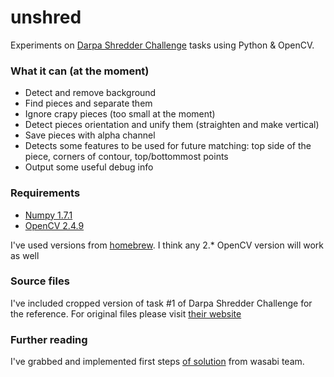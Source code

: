 unshred
=======
Experiments on [Darpa Shredder Challenge](http://archive.darpa.mil/shredderchallenge/) tasks using Python &amp; OpenCV.

### What it can (at the moment)
 * Detect and remove background
 * Find pieces and separate them
 * Ignore crapy pieces (too small at the moment)
 * Detect pieces orientation and unify them (straighten and make vertical)
 * Save pieces with alpha channel
 * Detects some features to be used for future matching: top side of the piece, corners of contour, top/bottommost points
 * Output some useful debug info

### Requirements
 * [Numpy 1.7.1](http://www.numpy.org/)
 * [OpenCV 2.4.9](http://opencv.org/)

I've used versions from [homebrew](http://brew.sh/). I think any 2.* OpenCV version will work as well 

### Source files
I've included cropped version of task #1 of Darpa Shredder Challenge for the reference. For original files please visit [their website](http://archive.darpa.mil/shredderchallenge/Download.html)

### Further reading
I've grabbed and implemented first steps [of solution](http://www.marcnewlin.me/2011/12/you-should-probably-start-burning-your_02.html) from wasabi team.
